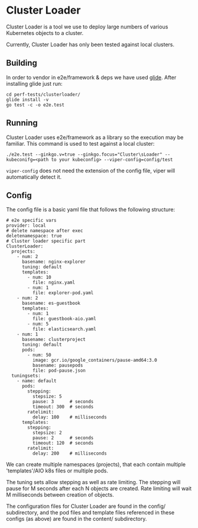 # Cluster Loader

Cluster Loader is a tool we use to deploy large numbers of various Kubernetes objects to a cluster. 

Currently, Cluster Loader has only been tested against local clusters.

## Building
In order to vendor in e2e/framework & deps we have used [glide](https://github.com/Masterminds/glide).
After installing glide just run:
```
cd perf-tests/clusterloader/
glide install -v
go test -c -o e2e.test
```

## Running
Cluster Loader uses e2e/framework as a library so the execution may be familiar. This command is used to test against a local cluster:
```
./e2e.test --ginkgo.v=true --ginkgo.focus="Cluster\sLoader" --kubeconifg=<path to your kubeconfig> --viper-config=config/test
```
`viper-config` does not need the extension of the config file, viper will automatically detect it.


## Config

The config file is a basic yaml file that follows the following structure:

```
# e2e specific vars
provider: local
# delete namespace after exec 
deletenamespace: true
# Cluster loader specific part
ClusterLoader:
  projects:
    - num: 2
      basename: nginx-explorer
      tuning: default
      templates:
        - num: 10
          file: nginx.yaml
        - num: 1
          file: explorer-pod.yaml
    - num: 2
      basename: es-guestbook
      templates:
        - num: 1
          file: guestbook-aio.yaml
        - num: 5
          file: elasticsearch.yaml
    - num: 1
      basename: clusterproject
      tuning: default
      pods:
        - num: 50
          image: gcr.io/google_containers/pause-amd64:3.0
          basename: pausepods
          file: pod-pause.json
  tuningsets:
    - name: default
      pods:
        stepping:
          stepsize: 5
          pause: 3      # seconds
          timeout: 300  # seconds
        ratelimit:
          delay: 100    # milliseconds
      templates:
        stepping:
          stepsize: 2
          pause: 2      # seconds
          timeout: 120  # seconds
        ratelimit:
          delay: 200    # milliseconds
```

We can create multiple namespaces (projects), that each contain multiple 'templates'/AIO k8s files or multiple pods.

The tuning sets allow stepping as well as rate limiting. The stepping will pause for M seconds after each N objects are created. Rate limiting will wait M milliseconds between creation of objects.

The configuration files for Cluster Loader are found in the config/ subdirectory, and the pod files and template files referenced in these configs (as above) are found in the content/ subdirectory.
